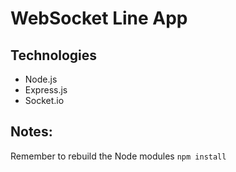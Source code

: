 # WebSocket Line App

## Technologies

-   Node.js
-   Express.js
-   Socket.io

## Notes:

Remember to rebuild the Node modules `npm install`
